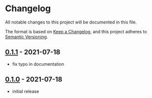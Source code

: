 # Changelog

All notable changes to this project will be documented in this file.

The format is based on [Keep a Changelog](https://keepachangelog.com/en/1.0.0/),
and this project adheres to [Semantic Versioning](https://semver.org/spec/v2.0.0.html).

## [0.1.1](https://github.com/metonym/svelte-visibility-change/releases/tag/v0.1.1) - 2021-07-18

- fix typo in documentation

## [0.1.0](https://github.com/metonym/svelte-visibility-change/releases/tag/v0.1.0) - 2021-07-18

- initial release
